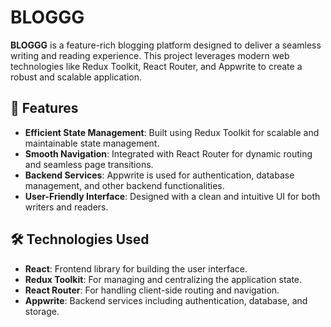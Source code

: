# BLOGGG

**BLOGGG** is a feature-rich blogging platform designed to deliver a seamless writing and reading experience. This project leverages modern web technologies like Redux Toolkit, React Router, and Appwrite to create a robust and scalable application.

## 🚀 Features

- **Efficient State Management**: Built using Redux Toolkit for scalable and maintainable state management.
- **Smooth Navigation**: Integrated with React Router for dynamic routing and seamless page transitions.
- **Backend Services**: Appwrite is used for authentication, database management, and other backend functionalities.
- **User-Friendly Interface**: Designed with a clean and intuitive UI for both writers and readers.

## 🛠️ Technologies Used

- **React**: Frontend library for building the user interface.
- **Redux Toolkit**: For managing and centralizing the application state.
- **React Router**: For handling client-side routing and navigation.
- **Appwrite**: Backend services including authentication, database, and storage.



